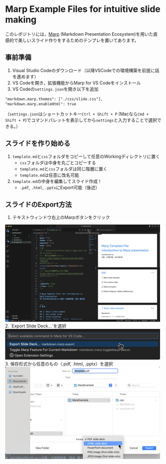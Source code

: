 # Marp Example Files for intuitive slide making
このレポジトリには，[Marp](https://marp.app/) (Markdown Presentation Ecosystem)を用いた直感的で美しいスライド作りをするためのテンプレを置いてあります。

## 事前準備
1. Visual Studio Codeのダウンロード（以降VSCodeでの環境構築を前提に話を進めます）
2. VS Codeを開き，拡張機能からMarp for VS Codeをインストール
3. VS Codeの`settings.json`を開き以下を追加
```
"markdown.marp.themes": ["./css/slide.css"],
"markdown.marp.enableHtml": true
```
（`settings.json`はショートカットキー`Ctrl + Shift + P` (Macなら`Cmd + Shift + P`)でコマンドパレットを表示してから`settings`と入力することで選択できる。）

## スライドを作り始める
1. `template.md`と`css`フォルダをコピーして任意のWorkingディレクトリに置く
	- `css`フォルダは中身を丸ごとコピーする
	- `template.md`と`css`フォルダは同じ階層に置く
	- `template.md`は任意に改名可能
2. `template.md`の中身を編集してスライド作成！
	- `.pdf`, `.html`, `.pptx`にExport可能（後述）

## スライドのExport方法
1. テキストウィンドウ右上のMarpボタンをクリック
<img src="exp_instr1.png" width="500">
2. `Export Slide Deck...`を選択
<img src="exp_instr2.png" width="500">
3. 保存形式から任意のもの（.pdf, .html, .pptx）を選択
<img src="exp_instr3.png" width="500">
